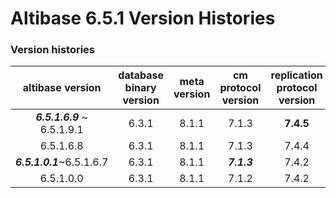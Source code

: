 # Altibase 6.5.1 Version Histories

### Version histories

| **altibase version**             | **database binary version**  | **meta version**             | **cm protocol version**      | **replication protocol version** |
| :--------------------------------: | :----------------------------: | :----------------------------: | :----------------------------: | :----------------------------: |
| ***6.5.1.6.9*** ~ 6.5.1.9.1 | 6.3.1 | 8.1.1 | 7.1.3 | **7.4.5** |
| 6.5.1.6.8 | 6.3.1 | 8.1.1 | 7.1.3 | 7.4.4 |
| ***6.5.1.0.1***~6.5.1.6.7 | 6.3.1 | 8.1.1 | ***7.1.3*** | 7.4.2 |
| 6.5.1.0.0 | 6.3.1 | 8.1.1 | 7.1.2 | 7.4.2 |

